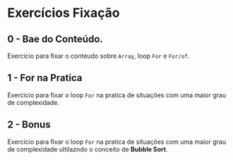 # Exercícios Fixação

## 0 - Bae do Conteúdo.

Exercicio para fixar o conteudo sobre `Array`, loop `For` e `For/of`.

## 1 - For na Pratica

Exercicio para fixar o loop `For` na pratica de situações com uma maior grau de complexidade.

## 2 - Bonus

Exercicio para fixar o loop `For` na pratica de situações com uma maior grau de complexidade ultilazndo o conceito de **Bubble Sort**.